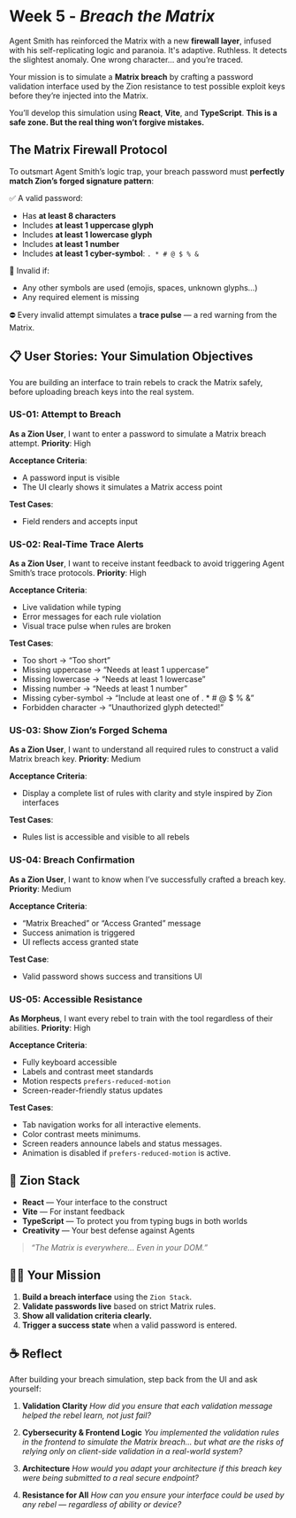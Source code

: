 # Week 5 - *Breach the Matrix*
Agent Smith has reinforced the Matrix with a new **firewall layer**, infused with his self-replicating logic and paranoia. It's adaptive. Ruthless. It detects the slightest anomaly. One wrong character… and you’re traced.

Your mission is to simulate a **Matrix breach** by crafting a password validation interface used by the Zion resistance to test possible exploit keys before they’re injected into the Matrix.

You’ll develop this simulation using **React**, **Vite**, and **TypeScript**.
**This is a safe zone. But the real thing won’t forgive mistakes.**

## The Matrix Firewall Protocol

To outsmart Agent Smith’s logic trap, your breach password must **perfectly match Zion’s forged signature pattern**:

✅ A valid password:

* Has **at least 8 characters**
* Includes **at least 1 uppercase glyph**
* Includes **at least 1 lowercase glyph**
* Includes **at least 1 number**
* Includes **at least 1 cyber-symbol**: `. * # @ $ % &`

🚫 Invalid if:

* Any other symbols are used (emojis, spaces, unknown glyphs…)
* Any required element is missing

⛔ Every invalid attempt simulates a **trace pulse** — a red warning from the Matrix.

## 📋 User Stories: Your Simulation Objectives

You are building an interface to train rebels to crack the Matrix safely, before uploading breach keys into the real system.

### US-01: Attempt to Breach

**As a Zion User**, I want to enter a password to simulate a Matrix breach attempt.
**Priority**: High

**Acceptance Criteria**:

* A password input is visible
* The UI clearly shows it simulates a Matrix access point

**Test Cases**:
* Field renders and accepts input

### US-02: Real-Time Trace Alerts

**As a Zion User**, I want to receive instant feedback to avoid triggering Agent Smith’s trace protocols.
**Priority**: High

**Acceptance Criteria**:

* Live validation while typing
* Error messages for each rule violation
* Visual trace pulse when rules are broken

**Test Cases**:

* Too short → “Too short”
* Missing uppercase → “Needs at least 1 uppercase”
* Missing lowercase → “Needs at least 1 lowercase”
* Missing number → “Needs at least 1 number”
* Missing cyber-symbol → “Include at least one of . \* # @ \$ % &”
* Forbidden character → “Unauthorized glyph detected!”

### US-03: Show Zion’s Forged Schema

**As a Zion User**, I want to understand all required rules to construct a valid Matrix breach key.
**Priority**: Medium

**Acceptance Criteria**:

* Display a complete list of rules with clarity and style inspired by Zion interfaces

**Test Cases**:
* Rules list is accessible and visible to all rebels

### US-04: Breach Confirmation

**As a Zion User**, I want to know when I’ve successfully crafted a breach key.
**Priority**: Medium

**Acceptance Criteria**:

* “Matrix Breached” or “Access Granted” message
* Success animation is triggered
* UI reflects access granted state

**Test Case**:

* Valid password shows success and transitions UI

### US-05: Accessible Resistance

**As Morpheus**, I want every rebel to train with the tool regardless of their abilities.
**Priority**: High

**Acceptance Criteria**:

* Fully keyboard accessible
* Labels and contrast meet standards
* Motion respects `prefers-reduced-motion`
* Screen-reader-friendly status updates

**Test Cases**:

* Tab navigation works for all interactive elements.
* Color contrast meets minimums.
* Screen readers announce labels and status messages.
* Animation is disabled if `prefers-reduced-motion` is active.

## 🧰 Zion Stack

* **React** — Your interface to the construct
* **Vite** — For instant feedback
* **TypeScript** — To protect you from typing bugs in both worlds
* **Creativity** — Your best defense against Agents

> *“The Matrix is everywhere… Even in your DOM.”*

## 🧑‍💻 Your Mission
1. **Build a breach interface** using the `Zion Stack`.
2. **Validate passwords live** based on strict Matrix rules.
3. **Show all validation criteria clearly.**
4. **Trigger a success state** when a valid password is entered.

## ☕ Reflect
After building your breach simulation, step back from the UI and ask yourself:

1. **Validation Clarity**
    *How did you ensure that each validation message helped the rebel learn, not just fail?*

2. **Cybersecurity & Frontend Logic**
    *You implemented the validation rules in the frontend to simulate the Matrix breach... but what are the risks of relying only on client-side validation in a real-world system?*

3. **Architecture**
    *How would you adapt your architecture if this breach key were being submitted to a real secure endpoint?*

4. **Resistance for All**
    *How can you ensure your interface could be used by any rebel — regardless of ability or device?*